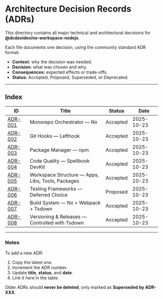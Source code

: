 # Architecture Decision Records (ADRs)

This directory contains all major technical and architectural decisions for  
**@dcdavidev/nx-workspace-nodejs**.

Each file documents one decision, using the community standard ADR format:

- **Context:** why the decision was needed.
- **Decision:** what was chosen and why.
- **Consequences:** expected effects or trade-offs.
- **Status:** Accepted, Proposed, Superseded, or Deprecated.

---

## Index

| ID                                          | Title                                             | Status   | Date       |
| ------------------------------------------- | ------------------------------------------------- | -------- | ---------- |
| [ADR-001](./ADR-001-nx-monorepo.md)         | Monorepo Orchestrator — Nx                        | Accepted | 2025-10-23 |
| [ADR-002](./ADR-002-git-hooks-lefthook.md)  | Git Hooks — Lefthook                              | Accepted | 2025-10-23 |
| [ADR-003](./ADR-003-package-manager-npm.md) | Package Manager — npm                             | Accepted | 2025-10-23 |
| [ADR-004](./ADR-004-code-quality-devkit.md) | Code Quality — Spellbook DevKit                   | Accepted | 2025-10-23 |
| [ADR-005](./ADR-005-workspace-structure.md) | Workspace Structure — Apps, Libs, Tools, Packages | Accepted | 2025-10-23 |
| [ADR-006](./ADR-006-testing-frameworks.md)  | Testing Frameworks — Deferred Choice              | Proposed | 2025-10-23 |
| [ADR-007](./ADR-007-build-system.md)        | Build System — Nx + Webpack + Tsdown              | Accepted | 2025-10-23 |
| [ADR-008](./ADR-008-versioning-releases.md) | Versioning & Releases — Controlled with Tsdown    | Accepted | 2025-10-23 |

---

### Notes

To add a new ADR:

1. Copy the latest one.
2. Increment the ADR number.
3. Update **title**, **status**, and **date**.
4. Link it here in the table.

Older ADRs should **never be deleted**, only marked as **Superseded by ADR-XXX**.
